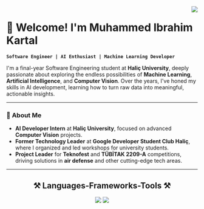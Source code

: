 <img align="right" src="https://visitor-badge.laobi.icu/badge?page_id=salesp07.salesp07" />


# 👋 Welcome! I'm **Muhammed Ibrahim Kartal**

**`Software Engineer | AI Enthusiast | Machine Learning Developer`**

I'm a final-year Software Engineering student at **Haliç University**, deeply passionate about exploring the endless possibilities of **Machine Learning**, **Artificial Intelligence**, and **Computer Vision**. Over the years, I've honed my skills in AI development, learning how to turn raw data into meaningful, actionable insights. 

---

### 🚀 **About Me**

- **AI Developer Intern** at **Haliç University**, focused on advanced **Computer Vision** projects.
- **Former Technology Leader** at **Google Developer Student Club Haliç**, where I organized and led workshops for university students.
- **Project Leader** for **Teknofest** and **TÜBİTAK 2209-A** competitions, driving solutions in **air defense** and other cutting-edge tech areas.

---

<h2 align="center">⚒️ Languages-Frameworks-Tools ⚒️</h2>

<div align="center">
    <img src="https://skillicons.dev/icons?i=js,typescript,css,html,docker,git" />
    <img src="https://skillicons.dev/icons?i=sklearn,python,redis,pytorch,firebase,cpp,tensorflow,cmake" /><br>
</div>



